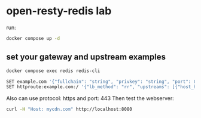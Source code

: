 # open-resty-redis lab

run:
```bash
docker compose up -d
```

## set your gateway and upstream examples

```bash
docker compose exec redis redis-cli

SET example.com '{"fullchain": "string", "privkey": "string", "port": 80, "protocol": "http", "namespace": "string", "gateway":"string"}'
SET httproute:example.com:/ '{"lb_method": "rr", "upstreams": [{"host_header":"example.com","protocol":"https","server":"example.com","port":443, "weight":"1"}]}'
```
Also can use protocol: https and port: 443
Then test the webserver:
```bash
curl -H "Host: mycdn.com" http://localhost:8080
```
